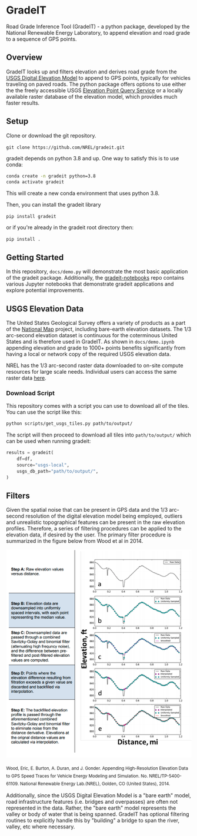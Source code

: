 # GradeIT

Road Grade Inference Tool (GradeIT) - a python package, developed by the National Renewable Energy Laboratory,
to append elevation and road grade to a sequence of GPS points.

## Overview

GradeIT looks up and filters elevation and derives road grade from the
[USGS Digital Elevation Model](https://www.usgs.gov/core-science-systems/ngp/3dep) to append to GPS points, typically
for vehicles traveling on paved roads. The python package offers options to use either the the freely accessible USGS
[Elevation Point Query Service](https://nationalmap.gov/epqs/) or a locally available raster database of the elevation
model, which provides much faster results.

## Setup

Clone or download the git repository.

```git clone https://github.com/NREL/gradeit.git```

gradeit depends on python 3.8 and up. One way to satisfy this is to use conda:

```bash
conda create -n gradeit python=3.8
conda activate gradeit
```

This will create a new conda environment that uses python 3.8.

Then, you can install the gradeit library

```pip install gradeit```

or if you're already in the gradeit root directory then:

```pip install .```

## Getting Started

In this repository, `docs/demo.py` will demonstrate the most basic application of the gradeit package. Additionally, the [gradeit-notebooks](https://github.com/NREL/gradeit-notebooks) repo contains various Jupyter notebooks that demonstrate gradeit applications and explore potential improvements.

## USGS Elevation Data

The United States Geological Survey offers a variety of products as a part of the [National Map](https://www.usgs.gov/core-science-systems/national-geospatial-program/national-map) project, including bare-earth elevation datasets. The 1/3 arc-second elevation dataset is continuous for the coterminous United States and is therefore used in GradeIT. As shown in ```docs/demo.ipynb``` appending elevation and grade to 1000+ points benefits significantly from having a local or network copy of the required USGS elevation data.

NREL has the 1/3 arc-second raster data downloaded to on-site compute resources for large scale needs. Individual users can access the same raster data [here](https://prd-tnm.s3.amazonaws.com/index.html?prefix=StagedProducts/Elevation/13/TIFF/current/).

### Download Script

This repository comes with a script you can use to download all of the tiles. You can use the script like this:

```bash
python scripts/get_usgs_tiles.py path/to/output/
```

The script will then proceed to download all tiles into `path/to/output/` which can be used when running gradeit:

```python
results = gradeit(
    df=df,
    source="usgs-local",
    usgs_db_path="path/to/output/",
)
```

## Filters

Given the spatial noise that can be present in GPS data and the 1/3 arc-second resolution of the digital elevation
model being employed, outliers and unrealistic topographical features can be present in the raw elevation profiles.
Therefore, a series of filtering procedures can be applied to the elevation data, if desired by the user. The primary
filter procedure is summarized in the figure below from Wood et al in 2014.

<img src="docs/imgs/grade_filters.png">

<sub>Wood, Eric, E. Burton, A. Duran, and J. Gonder. Appending High-Resolution Elevation Data to GPS Speed Traces for
Vehicle Energy Modeling and Simulation. No. NREL/TP-5400-61109. National Renewable Energy Lab.(NREL), Golden, CO
(United States), 2014.<sub>

Additionally, since the USGS Digital Elevation Model is a "bare earth" model, road infrastructure features (i.e.
bridges and overpasses) are often not represented in the data. Rather, the "bare earth" model represents the valley or
body of water that is being spanned. GradeIT has optional filtering routines to explicitly handle this by
"building" a bridge to span the river, valley, etc where necessary.
